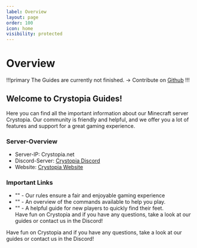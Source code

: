```yaml
---
label: Overview
layout: page
order: 100
icon: home
visibility: protected
---
```


# Overview

!!!primary
The Guides are currently not finished. -> Contribute on [Github](https://github.com/Crystopia/Guides)
!!!


## Welcome to Crystopia Guides!

Here you can find all the important information about our Minecraft server Crystopia. Our community is friendly and helpful, and we offer you a lot of features and support for a great gaming experience.

### Server-Overview

- Server-IP: Crystopia.net
- Discord-Server: [Crystopia Discord](https://crystopia.link/discord) 
- Website: [Crystopia Website](https://www.crystopia.net) 

### Important Links

-  "<link>" - Our rules ensure a fair and enjoyable gaming experience
-  "<link>" - An overview of the commands available to help you play.
-  "<link>" - A helpful guide for new players to quickly find their feet.<br />
Have fun on Crystopia and if you have any questions, take a look at our guides or contact us in the Discord!


Have fun on Crystopia and if you have any questions, take a look at our guides or contact us in the Discord!